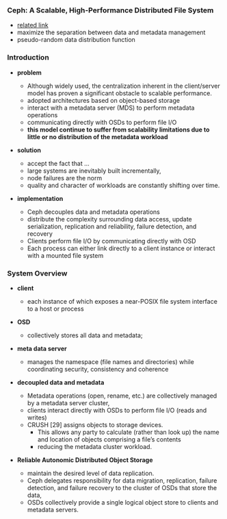 ### Ceph: A Scalable, High-Performance Distributed File System

- [related link](https://ceph.com/wp-content/uploads/2016/08/weil-ceph-osdi06.pdf)
- maximize the separation between data and metadata management
- pseudo-random data distribution function



### Introduction

- **problem**
  - Although widely used, the centralization inherent in the client/server model has proven a significant obstacle to scalable performance.
  - adopted architectures based on object-based storage
  - interact with a metadata server (MDS) to perform metadata operations
  - communicating directly with OSDs to perform file I/O
  - **this model continue to suffer from scalability limitations due to little or no distribution of the metadata workload**


- **solution**
  - accept the fact that ...
  - large systems are inevitably built incrementally,
  - node failures are the norm
  - quality and character of workloads are constantly shifting over time.


- **implementation**
  - Ceph decouples data and metadata operations
  - distribute the complexity surrounding data access, update serialization, replication and reliability, failure detection, and recovery
  - Clients perform file I/O by communicating directly with OSD
  - Each process can either link directly to a client instance or interact with a mounted file system


### System Overview
- **client**
  - each instance of which exposes a near-POSIX file system interface to a host or process
- **OSD**
  - collectively stores all data and metadata;
- **meta data server**
  - manages the namespace (file names and directories) while coordinating security, consistency and coherence


- **decoupled data and metadata**
  - Metadata operations (open, rename, etc.) are collectively managed by a metadata server cluster,
  - clients interact directly with OSDs to perform file I/O (reads and writes)
  - CRUSH [29] assigns objects to storage devices.
    - This allows any party to calculate (rather than look up) the name and location of objects comprising a file’s contents
    - reducing the metadata cluster workload.


- **Reliable Autonomic Distributed Object Storage**
  - maintain the desired level of data replication.
  - Ceph delegates responsibility for data migration, replication, failure detection, and failure recovery to the cluster of OSDs that store the data,
  - OSDs collectively provide a single logical object store to clients and metadata servers.
